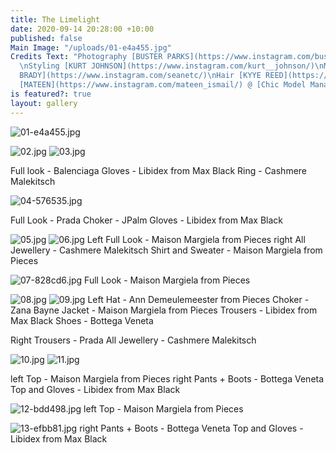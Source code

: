 ```yaml
---
title: The Limelight
date: 2020-09-14 20:28:00 +10:00
published: false
Main Image: "/uploads/01-e4a455.jpg"
Credits Text: "Photography [BUSTER PARKS](https://www.instagram.com/busterparks/)
  \nStyling [KURT JOHNSON](https://www.instagram.com/kurt__johnson/)\nMakeup [SEAN
  BRADY](https://www.instagram.com/seanetc/)\nHair [KYYE REED](https://www.instagram.com/kyye/)\n\nModel
  [MATEEN](https://www.instagram.com/mateen_ismail/) @ [Chic Model Management](https://www.instagram.com/chic_management/)"
is featured?: true
layout: gallery
---
```


![01-e4a455.jpg](/uploads/01-e4a455.jpg)

![02.jpg](/uploads/02.jpg)
![03.jpg](/uploads/03.jpg)

Full look - Balenciaga
Gloves - Libidex from Max Black
Ring - Cashmere Malekitsch

![04-576535.jpg](/uploads/04-576535.jpg)

Full Look - Prada
Choker - JPalm
Gloves - Libidex from Max
Black

![05.jpg](/uploads/05.jpg)
![06.jpg](/uploads/06.jpg)
Left Full Look - Maison Margiela from Pieces
right All Jewellery - Cashmere Malekitsch
Shirt and Sweater - Maison Margiela
from Pieces

![07-828cd6.jpg](/uploads/07-828cd6.jpg)
Full Look - Maison Margiela from Pieces

![08.jpg](/uploads/08.jpg)
![09.jpg](/uploads/09.jpg)
Left Hat - Ann Demeulemeester from Pieces
Choker - Zana Bayne
Jacket - Maison Margiela from Pieces
Trousers - Libidex from Max Black
Shoes - Bottega Veneta

Right Trousers - Prada
All Jewellery - Cashmere Malekitsch

![10.jpg](/uploads/10.jpg)
![11.jpg](/uploads/11.jpg)

left Top - Maison Margiela from Pieces
right Pants + Boots - Bottega Veneta
Top and Gloves - Libidex from Max
Black

![12-bdd498.jpg](/uploads/12-bdd498.jpg)
left Top - Maison Margiela from Pieces

![13-efbb81.jpg](/uploads/13-efbb81.jpg)
right Pants + Boots - Bottega Veneta
Top and Gloves - Libidex from Max
Black


